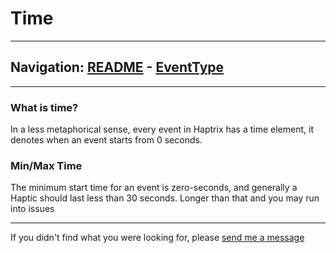 # Time


---
Navigation: [README](README.md) - [EventType](EventType.md)
---







---


### What is time?

In a less metaphorical sense, every event in Haptrix has a time element, it denotes when an event starts from 0 seconds.






### Min/Max Time

The minimum start time for an event is zero-seconds, and generally a Haptic should last less than 30 seconds. Longer than that and you may run into issues









---

If you didn't find what you were looking for, please [send me a message](mailto:contact+help@haptrix.com)